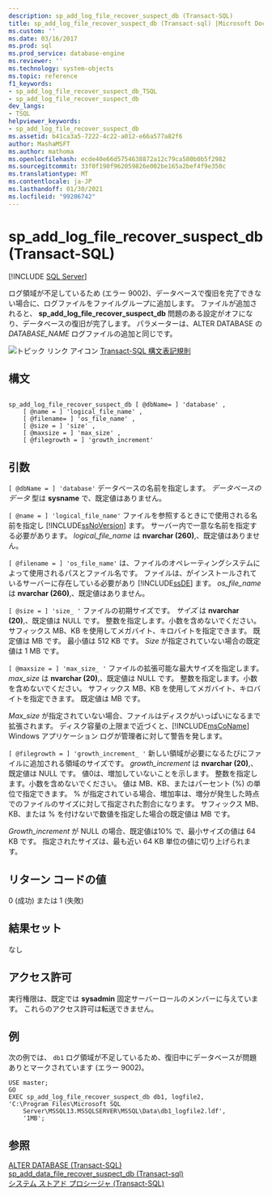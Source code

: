 ```yaml
---
description: sp_add_log_file_recover_suspect_db (Transact-SQL)
title: sp_add_log_file_recover_suspect_db (Transact-sql) |Microsoft Docs
ms.custom: ''
ms.date: 03/16/2017
ms.prod: sql
ms.prod_service: database-engine
ms.reviewer: ''
ms.technology: system-objects
ms.topic: reference
f1_keywords:
- sp_add_log_file_recover_suspect_db_TSQL
- sp_add_log_file_recover_suspect_db
dev_langs:
- TSQL
helpviewer_keywords:
- sp_add_log_file_recover_suspect_db
ms.assetid: b41ca3a5-7222-4c22-a012-e66a577a82f6
author: MashaMSFT
ms.author: mathoma
ms.openlocfilehash: ecde40e66d5754638872a12c79ca580b0b5f2982
ms.sourcegitcommit: 33f0f190f962059826e002be165a2bef4f9e350c
ms.translationtype: MT
ms.contentlocale: ja-JP
ms.lasthandoff: 01/30/2021
ms.locfileid: "99206742"
---
```

# <a name="sp_add_log_file_recover_suspect_db-transact-sql"></a>sp_add_log_file_recover_suspect_db (Transact-SQL)
[!INCLUDE [SQL Server](../../includes/applies-to-version/sqlserver.md)]

  ログ領域が不足しているため (エラー 9002)、データベースで復旧を完了できない場合に、ログファイルをファイルグループに追加します。 ファイルが追加されると、 **sp_add_log_file_recover_suspect_db** 問題のある設定がオフになり、データベースの復旧が完了します。 パラメーターは、ALTER DATABASE の *DATABASE_NAME* ログファイルの追加と同じです。  
  
 ![トピック リンク アイコン](../../database-engine/configure-windows/media/topic-link.gif "トピック リンク アイコン") [Transact-SQL 構文表記規則](../../t-sql/language-elements/transact-sql-syntax-conventions-transact-sql.md)  
  
## <a name="syntax"></a>構文  
  
```  
  
sp_add_log_file_recover_suspect_db [ @dbName= ] 'database' ,   
    [ @name = ] 'logical_file_name' ,   
    [ @filename= ] 'os_file_name' ,   
    [ @size = ] 'size' ,   
    [ @maxsize = ] 'max_size' ,   
    [ @filegrowth = ] 'growth_increment'  
```  
  
## <a name="arguments"></a>引数  
`[ @dbName = ] 'database'` データベースの名前を指定します。 *データベースのデータ* 型は **sysname** で、既定値はありません。  
  
`[ @name = ] 'logical_file_name'` ファイルを参照するときにで使用される名前を指定し [!INCLUDE[ssNoVersion](../../includes/ssnoversion-md.md)] ます。 サーバー内で一意な名前を指定する必要があります。 *logical_file_name* は **nvarchar (260)**,、既定値はありません。  
  
`[ @filename = ] 'os_file_name'` は、ファイルのオペレーティングシステムによって使用されるパスとファイル名です。 ファイルは、がインストールされているサーバーに存在している必要があり [!INCLUDE[ssDE](../../includes/ssde-md.md)] ます。 *os_file_name* は **nvarchar (260)**,、既定値はありません。  
  
`[ @size = ] 'size_ '` ファイルの初期サイズです。 *サイズ* は **nvarchar (20)**,、既定値は NULL です。 整数を指定します。小数を含めないでください。 サフィックス MB、KB を使用してメガバイト、キロバイトを指定できます。 既定値は MB です。 最小値は 512 KB です。 *Size* が指定されていない場合の既定値は 1 MB です。  
  
`[ @maxsize = ] 'max_size_ '` ファイルの拡張可能な最大サイズを指定します。 *max_size* は **nvarchar (20)**,、既定値は NULL です。 整数を指定します。小数を含めないでください。 サフィックス MB、KB を使用してメガバイト、キロバイトを指定できます。 既定値は MB です。  
  
 *Max_size* が指定されていない場合、ファイルはディスクがいっぱいになるまで拡張されます。 ディスク容量の上限まで近づくと、[!INCLUDE[msCoName](../../includes/msconame-md.md)] Windows アプリケーション ログが管理者に対して警告を発します。  
  
`[ @filegrowth = ] 'growth_increment_ '` 新しい領域が必要になるたびにファイルに追加される領域のサイズです。 *growth_increment* は **nvarchar (20)**,、既定値は NULL です。 値0は、増加していないことを示します。 整数を指定します。小数を含めないでください。 値は MB、KB、またはパーセント (%) の単位で指定できます。 % が指定されている場合、増加率は、増分が発生した時点でのファイルのサイズに対して指定された割合になります。 サフィックス MB、KB、または % を付けないで数値を指定した場合の既定値は MB です。  
  
 *Growth_increment* が NULL の場合、既定値は10% で、最小サイズの値は 64 KB です。 指定されたサイズは、最も近い 64 KB 単位の値に切り上げられます。  
  
## <a name="return-code-values"></a>リターン コードの値  
 0 (成功) または 1 (失敗)  
  
## <a name="result-sets"></a>結果セット  
 なし  
  
## <a name="permissions"></a>アクセス許可  
 実行権限は、既定では **sysadmin** 固定サーバーロールのメンバーに与えています。 これらのアクセス許可は転送できません。  
  
## <a name="examples"></a>例  
 次の例では、 `db1` ログ領域が不足しているため、復旧中にデータベースが問題ありとマークされています (エラー 9002)。  
  
```  
USE master;  
GO  
EXEC sp_add_log_file_recover_suspect_db db1, logfile2,  
'C:\Program Files\Microsoft SQL  
    Server\MSSQL13.MSSQLSERVER\MSSQL\Data\db1_logfile2.ldf',   
    '1MB';  
```  
  
## <a name="see-also"></a>参照  
 [ALTER DATABASE &#40;Transact-SQL&#41;](../../t-sql/statements/alter-database-transact-sql.md)   
 [sp_add_data_file_recover_suspect_db &#40;Transact-sql&#41;](../../relational-databases/system-stored-procedures/sp-add-data-file-recover-suspect-db-transact-sql.md)   
 [システム ストアド プロシージャ &#40;Transact-SQL&#41;](../../relational-databases/system-stored-procedures/system-stored-procedures-transact-sql.md)  
  
  
